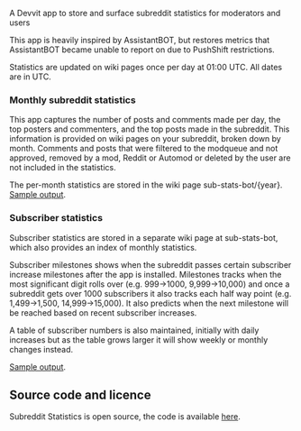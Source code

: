 A Devvit app to store and surface subreddit statistics for moderators and users

This app is heavily inspired by AssistantBOT, but restores metrics that AssistantBOT became unable to report on due to PushShift restrictions.

Statistics are updated on wiki pages once per day at 01:00 UTC. All dates are in UTC.

### Monthly subreddit statistics

This app captures the number of posts and comments made per day, the top posters and commenters, and the top posts made in the subreddit. This information is provided on wiki pages on your subreddit, broken down by month. Comments and posts that were filtered to the modqueue and not approved, removed by a mod, Reddit or Automod or deleted by the user are not included in the statistics.

The per-month statistics are stored in the wiki page sub-stats-bot/{year}. [Sample output](https://www.reddit.com/r/fsvapps/wiki/sub-stats-bot/sample).

### Subscriber statistics

Subscriber statistics are stored in a separate wiki page at sub-stats-bot, which also provides an index of monthly statistics.

Subscriber milestones shows when the subreddit passes certain subscriber increase milestones after the app is installed. Milestones tracks when the most significant digit rolls over (e.g. 999->1000, 9,999->10,000) and once a subreddit gets over 1000 subscribers it also tracks each half way point (e.g. 1,499->1,500, 14,999->15,000). It also predicts when the next milestone will be reached based on recent subscriber increases.

A table of subscriber numbers is also maintained, initially with daily increases but as the table grows larger it will show weekly or monthly changes instead.

[Sample output](https://www.reddit.com/r/fsvapps/wiki/sub-stats-bot/samplesummary).

## Source code and licence

Subreddit Statistics is open source, the code is available [here](https://github.com/fsvreddit/sub-stats-bot).

